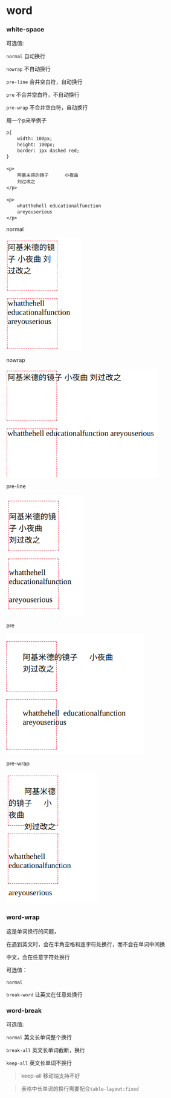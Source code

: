 # word


### white-space

可选值: 

`normal` 自动换行

`nowrap` 不自动换行

`pre-line` 合并空白符，自动换行

`pre` 不合并空白符，不自动换行

`pre-wrap` 不合并空白符，自动换行


用一个p来举例子

    p{
        width: 100px;
        height: 100px;
        border: 1px dashed red;
    }

    <p>
        阿基米德的镜子      小夜曲
        刘过改之
    </p>

    <p>
        whatthehell educationalfunction
        areyouserious
    </p>

normal

![img](../img/2017120501.png)

nowrap

![img](../img/2017120502.png)

pre-line

![img](../img/2017120503.png)

pre

![img](../img/2017120504.png)

pre-wrap

![img](../img/2017120505.png)


### word-wrap

这是单词换行的问题，

在遇到英文时，会在半角空格和连字符处换行，而不会在单词中间换

中文，会在任意字符处换行

可选值：

`normal` 

`break-word` 让英文在任意处换行

### word-break

可选值:

`normal` 英文长单词整个换行

`break-all` 英文长单词截断，换行

`keep-all` 英文长单词不换行

> keep-all 移动端支持不好

> 表格中长单词的换行需要配合`table-layout:fixed`

